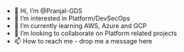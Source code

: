 - 👋 Hi, I’m @Pranjal-GDS
- 👀 I’m interested in Platform/DevSecOps
- 🌱 I’m currently learning AWS, Azure and GCP
- 💞️ I’m looking to collaborate on Platform related projects
- 📫 How to reach me - drop me a message here

<!---
Pranjal-GDS/Pranjal-GDS is a ✨ special ✨ repository because its `README.md` (this file) appears on your GitHub profile.
You can click the Preview link to take a look at your changes.
--->
